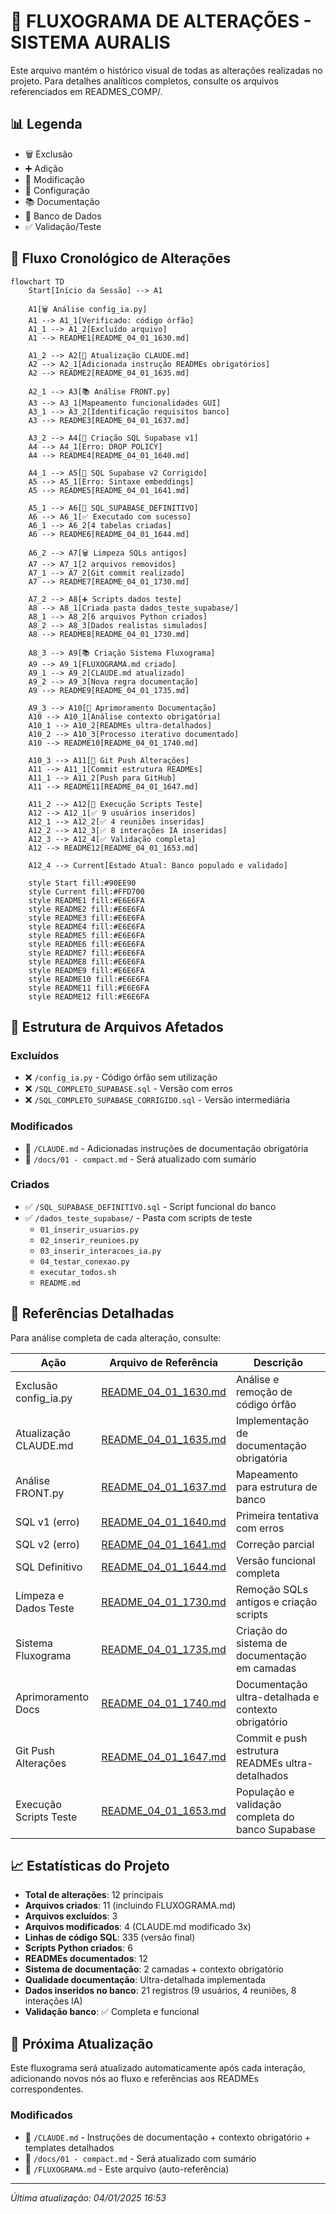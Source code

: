 # 🔄 FLUXOGRAMA DE ALTERAÇÕES - SISTEMA AURALIS

Este arquivo mantém o histórico visual de todas as alterações realizadas no projeto. Para detalhes analíticos completos, consulte os arquivos referenciados em READMES_COMP/.

## 📊 Legenda
- 🗑️ Exclusão
- ➕ Adição
- 📝 Modificação
- 🔧 Configuração
- 📚 Documentação
- 💾 Banco de Dados
- ✅ Validação/Teste

## 🌊 Fluxo Cronológico de Alterações

```mermaid
flowchart TD
    Start[Início da Sessão] --> A1

    A1[🗑️ Análise config_ia.py]
    A1 --> A1_1[Verificado: código órfão]
    A1_1 --> A1_2[Excluído arquivo]
    A1 --> README1[README_04_01_1630.md]

    A1_2 --> A2[📝 Atualização CLAUDE.md]
    A2 --> A2_1[Adicionada instrução READMEs obrigatórios]
    A2 --> README2[README_04_01_1635.md]

    A2_1 --> A3[📚 Análise FRONT.py]
    A3 --> A3_1[Mapeamento funcionalidades GUI]
    A3_1 --> A3_2[Identificação requisitos banco]
    A3 --> README3[README_04_01_1637.md]

    A3_2 --> A4[💾 Criação SQL Supabase v1]
    A4 --> A4_1[Erro: DROP POLICY]
    A4 --> README4[README_04_01_1640.md]

    A4_1 --> A5[💾 SQL Supabase v2 Corrigido]
    A5 --> A5_1[Erro: Sintaxe embeddings]
    A5 --> README5[README_04_01_1641.md]

    A5_1 --> A6[💾 SQL_SUPABASE_DEFINITIVO]
    A6 --> A6_1[✅ Executado com sucesso]
    A6_1 --> A6_2[4 tabelas criadas]
    A6 --> README6[README_04_01_1644.md]

    A6_2 --> A7[🗑️ Limpeza SQLs antigos]
    A7 --> A7_1[2 arquivos removidos]
    A7_1 --> A7_2[Git commit realizado]
    A7 --> README7[README_04_01_1730.md]

    A7_2 --> A8[➕ Scripts dados teste]
    A8 --> A8_1[Criada pasta dados_teste_supabase/]
    A8_1 --> A8_2[6 arquivos Python criados]
    A8_2 --> A8_3[Dados realistas simulados]
    A8 --> README8[README_04_01_1730.md]

    A8_3 --> A9[📚 Criação Sistema Fluxograma]
    A9 --> A9_1[FLUXOGRAMA.md criado]
    A9_1 --> A9_2[CLAUDE.md atualizado]
    A9_2 --> A9_3[Nova regra documentação]
    A9 --> README9[README_04_01_1735.md]
    
    A9_3 --> A10[📝 Aprimoramento Documentação]
    A10 --> A10_1[Análise contexto obrigatória]
    A10_1 --> A10_2[READMEs ultra-detalhados]
    A10_2 --> A10_3[Processo iterativo documentado]
    A10 --> README10[README_04_01_1740.md]
    
    A10_3 --> A11[🔧 Git Push Alterações]
    A11 --> A11_1[Commit estrutura READMEs]
    A11_1 --> A11_2[Push para GitHub]
    A11 --> README11[README_04_01_1647.md]
    
    A11_2 --> A12[💾 Execução Scripts Teste]
    A12 --> A12_1[✅ 9 usuários inseridos]
    A12_1 --> A12_2[✅ 4 reuniões inseridas]
    A12_2 --> A12_3[✅ 8 interações IA inseridas]
    A12_3 --> A12_4[✅ Validação completa]
    A12 --> README12[README_04_01_1653.md]
    
    A12_4 --> Current[Estado Atual: Banco populado e validado]

    style Start fill:#90EE90
    style Current fill:#FFD700
    style README1 fill:#E6E6FA
    style README2 fill:#E6E6FA
    style README3 fill:#E6E6FA
    style README4 fill:#E6E6FA
    style README5 fill:#E6E6FA
    style README6 fill:#E6E6FA
    style README7 fill:#E6E6FA
    style README8 fill:#E6E6FA
    style README9 fill:#E6E6FA
    style README10 fill:#E6E6FA
    style README11 fill:#E6E6FA
    style README12 fill:#E6E6FA
```

## 📁 Estrutura de Arquivos Afetados

### Excluídos
- ❌ `/config_ia.py` - Código órfão sem utilização
- ❌ `/SQL_COMPLETO_SUPABASE.sql` - Versão com erros
- ❌ `/SQL_COMPLETO_SUPABASE_CORRIGIDO.sql` - Versão intermediária

### Modificados
- 📝 `/CLAUDE.md` - Adicionadas instruções de documentação obrigatória
- 📝 `/docs/01 - compact.md` - Será atualizado com sumário

### Criados
- ✅ `/SQL_SUPABASE_DEFINITIVO.sql` - Script funcional do banco
- ✅ `/dados_teste_supabase/` - Pasta com scripts de teste
  - `01_inserir_usuarios.py`
  - `02_inserir_reunioes.py`
  - `03_inserir_interacoes_ia.py`
  - `04_testar_conexao.py`
  - `executar_todos.sh`
  - `README.md`

## 🔗 Referências Detalhadas

Para análise completa de cada alteração, consulte:

| Ação | Arquivo de Referência | Descrição |
|------|----------------------|-----------|
| Exclusão config_ia.py | [README_04_01_1630.md](READMES_COMP/README_04_01_1630.md) | Análise e remoção de código órfão |
| Atualização CLAUDE.md | [README_04_01_1635.md](READMES_COMP/README_04_01_1635.md) | Implementação de documentação obrigatória |
| Análise FRONT.py | [README_04_01_1637.md](READMES_COMP/README_04_01_1637.md) | Mapeamento para estrutura de banco |
| SQL v1 (erro) | [README_04_01_1640.md](READMES_COMP/README_04_01_1640.md) | Primeira tentativa com erros |
| SQL v2 (erro) | [README_04_01_1641.md](READMES_COMP/README_04_01_1641.md) | Correção parcial |
| SQL Definitivo | [README_04_01_1644.md](READMES_COMP/README_04_01_1644.md) | Versão funcional completa |
| Limpeza e Dados Teste | [README_04_01_1730.md](READMES_COMP/README_04_01_1730.md) | Remoção SQLs antigos e criação scripts |
| Sistema Fluxograma | [README_04_01_1735.md](READMES_COMP/README_04_01_1735.md) | Criação do sistema de documentação em camadas |
| Aprimoramento Docs | [README_04_01_1740.md](READMES_COMP/README_04_01_1740.md) | Documentação ultra-detalhada e contexto obrigatório |
| Git Push Alterações | [README_04_01_1647.md](READMES_COMP/README_04_01_1647.md) | Commit e push estrutura READMEs ultra-detalhados |
| Execução Scripts Teste | [README_04_01_1653.md](READMES_COMP/README_04_01_1653.md) | População e validação completa do banco Supabase |

## 📈 Estatísticas do Projeto

- **Total de alterações**: 12 principais
- **Arquivos criados**: 11 (incluindo FLUXOGRAMA.md)
- **Arquivos excluídos**: 3
- **Arquivos modificados**: 4 (CLAUDE.md modificado 3x)
- **Linhas de código SQL**: 335 (versão final)
- **Scripts Python criados**: 6
- **READMEs documentados**: 12
- **Sistema de documentação**: 2 camadas + contexto obrigatório
- **Qualidade documentação**: Ultra-detalhada implementada
- **Dados inseridos no banco**: 21 registros (9 usuários, 4 reuniões, 8 interações IA)
- **Validação banco**: ✅ Completa e funcional

## 🎯 Próxima Atualização

Este fluxograma será atualizado automaticamente após cada interação, adicionando novos nós ao fluxo e referências aos READMEs correspondentes.

### Modificados
- 📝 `/CLAUDE.md` - Instruções de documentação + contexto obrigatório + templates detalhados
- 📝 `/docs/01 - compact.md` - Será atualizado com sumário
- 📝 `/FLUXOGRAMA.md` - Este arquivo (auto-referência)

---
*Última atualização: 04/01/2025 16:53*